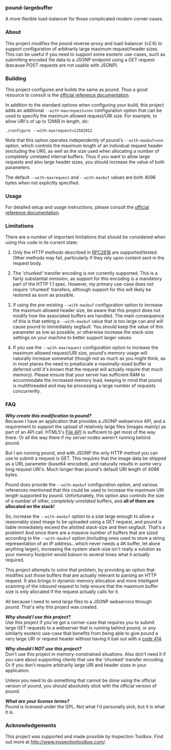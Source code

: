 ### pound-largebuffer

A more flexible load-balancer for those complicated modern corner-cases. 


### About

This project modifies the pound reverse-proxy and load-balancer (v2.6) to support configuration of arbitrarily large maximum request/header sizes.  This can be useful if you need to support some esoteric use-cases, such as submitting encoded file data to a JSONP endpoint using a GET request (because POST requests are not usable with JSONP). 

### Building

This project configures and builds the same as pound.  Thus a good resource to consult is the [official reference documentation](http://www.apsis.ch/pound/).

In addition to the standard options when configuring your build, this project adds an additional `--with-maxrequest=nnn` configuration option that can be used to specifiy the maximum allowed request/URI size.  For example, to allow URI's of up to 12MiB in length, do:

`./configure --with-maxrequest=12582912`

Note that this option operates independently of pound's `--with-maxbuf=nnn` option, which controls the maximum length of an individual request header (excluding the URI), as well as the size used when allocating a number of completely unrelated internal buffers.   Thus if you want to allow large requests and also large header sizes, you should increase the value of both parameters.

The default `--with-maxrequest` and `--with-maxbuf` values are both 4096 bytes when not explicitly specified.


### Usage

For detailed setup and usage instructions, please consult the [official reference documentation](http://www.apsis.ch/pound/).
    

### Limitations

There are a number of important limitations that should be considered when using this code in its current state:

1.  Only the HTTP methods described in [RFC2616](http://www.w3.org/Protocols/rfc2616/rfc2616-sec9.html) are supported/tested.  Other methods may fail, particularly if they rely upon content sent in the request body.

2.  The 'chunked' transfer encoding is not currently supported.  This is a fairly substantial omission, as support for this encoding is a mandatory part of the HTTP 1.1 spec.  However, my primary use-case does not require 'chunked' transfers, although support for this will likely be restored as soon as possible.

3.  If using the pre-existing `--with-maxbuf` configuration option to increase the maximum allowed header size, be aware that this project does not modify how the associated buffers are handled.  The main consequence of this is that setting a `--with-maxbuf` value that is too large can and will cause pound to immediately segfault.  You should keep the value of this parameter as low as possible, or otherwise increase the stack-size settings on your machine to better support larger values

4.  If you use the `--with-maxrequest` configuration option to increase the maximum allowed request/URI size, pound's memory usage will naturally increase somewhat (though not as much as you might think, as in most places the need to preallocate a maximally-sized buffer is deferred until it's known that the request will actually require that much memory).  Please ensure that your server has sufficient RAM to accommodate the increased memory load, keeping in mind that pound is multithreaded and may be processing a large number of requests concurrently.


### FAQ

**_Why create this modification to pound?_**<br />
Because I have an application that provides a JSONP webservice API, and a requirement to support the upload of relatively large files (images mainly) as part of an API call.  HTML5's [File API](http://www.html5rocks.com/en/tutorials/file/dndfiles/) is sufficient to get most of the way there.  Or all the way there if my server nodes weren't running behind pound.  

But I am running pound, and with JSONP the only HTTP method you can use to submit a request is GET.  This requires that the image data be shipped as a URL parameter (base64-encoded), and naturally results in some very long request URI's.  Much longer than pound's default URI length of 4096 bytes.  

Pound does provide the `--with-maxbuf` configuration option, and various references mentioned that this could be used to increase the maximum URI length supported by pound.  Unfortunately, this option also controls the size of a number of other, _completely unrelated_ buffers, and **all of them are allocated on the stack!**  

So, increase the `--with-maxbuf` option to a size large enough to allow a reasonably sized image to be uploaded using a GET request, and pound is liable immediately exceed the allotted stack-size and then segfault.  That's a problem!  And since there are a massive number of buffers that are sized according to the `--with-maxbuf` option (including ones used to store a string representation of an IP address...which never needs a 4K buffer, let alone anything larger), increasing the system stack-size isn't really a solution as your memory footprint would baloon to several times what it actually required.

This project attempts to solve that problem, by providing an option that modifies just those buffers that are actually relevant to parsing an HTTP request.  It also brings in dynamic memory allocation and more intelligent scanning of the inbound request to help ensure that the maximum buffer size is only allocated if the request actually calls for it.

All because I need to send large files to a JSONP webservice through pound.  That's why this project was created.

**_Why should I use this project?_**<br />
Use this project if you've got a corner-case that requires you to submit large GET requests to a webserver that is running behind pound, or any similarly esoteric use-case that benefits from being able to give pound a very large URI or request header without having it bail out with a [code 414](http://www.w3.org/Protocols/rfc2616/rfc2616-sec10.html).

**_Why should I NOT use this project?_**<br />
Don't use this project in memory-constrained situations.  Also don't need it if you care about supporting clients that use the 'chunked' transfer encoding.  Or if you don't require arbitrarily large URI and header sizes in your application.  

Unless you need to do something that cannot be done using the official version of pound, you should absolutely stick with the official version of pound.

**_What are your license terms?_**<br />
Pound is licensed under the GPL.  Not what I'd personally pick, but it is what it is.


### Acknowledgements

This project was supported and made possible by Inspection Toolbox.  Find out more at http://www.inspectiontoolbox.com/.
